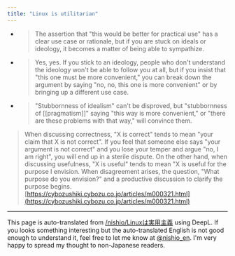 ```yaml
---
title: "Linux is utilitarian"
---
```


- > The assertion that "this would be better for practical use" has a clear use case or rationale, but if you are stuck on ideals or ideology, it becomes a matter of being able to sympathize.
- > Yes, yes. If you stick to an ideology, people who don't understand the ideology won't be able to follow you at all, but if you insist that "this one must be more convenient," you can break down the argument by saying "no, no, this one is more convenient" or by bringing up a different use case.
- > "Stubbornness of idealism" can't be disproved, but "stubbornness of [[pragmatism]]" saying "this way is more convenient," or "there are these problems with that way," will convince them.

> When discussing correctness, "X is correct" tends to mean "your claim that X is not correct". If you feel that someone else says "your argument is not correct" and you lose your temper and argue "no, I am right", you will end up in a sterile dispute.
> On the other hand, when discussing usefulness, "X is useful" tends to mean "X is useful for the purpose I envision. When disagreement arises, the question, "What purpose do you envision?" and a productive discussion to clarify the purpose begins.
[https://cybozushiki.cybozu.co.jp/articles/m000321.html](https://cybozushiki.cybozu.co.jp/articles/m000321.html)

---
This page is auto-translated from [/nishio/Linuxは実用主義](https://scrapbox.io/nishio/Linuxは実用主義) using DeepL. If you looks something interesting but the auto-translated English is not good enough to understand it, feel free to let me know at [@nishio_en](https://twitter.com/nishio_en). I'm very happy to spread my thought to non-Japanese readers.